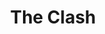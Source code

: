 ---
title: "The Clash"
summary: "Influential British punk group from west and south London, active between 1976 and 1985. Adding catchy sloganistic socio-political lyrics to their brand of garage rock 'n' roll, the band soon explored wider musical horizons than most of their contemporaries, incorporating reggae, dub, rockabilly, hip hop and funk influences into their music and a whole lot more. The US saw the 2nd album \"Give 'Em Enough Rope\" released before the first to coincide with the band's first transatlantic tour in early 1979 the 1st LP \"The Clash\" was soon repackaged with an updated track list and the addition of a free 7\" \"Groovy Times\" / \"Gates Of The West\" which wasn't released separately. A year later they were receiving worldwide acclaim with their classic double album \"London Calling\". Inducted into Rock And Roll Hall of Fame in 2003 , their classic line-up comprised , Paul Simonon , Mick Jones and Nicky \"Topper\" Headon ."
image: "the-clash.jpg"
---